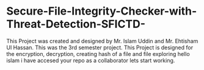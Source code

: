 # Secure-File-Integrity-Checker-with-Threat-Detection-SFICTD-
This Project was created and designed by Mr. Islam Uddin and Mr. Ehtisham Ul Hassan. This was the 3rd semester project. This Project is designed for the encryption, decryption, creating hash of a file and file exploring
hello  islam i have accesed your repo as a collaborator lets start working.
